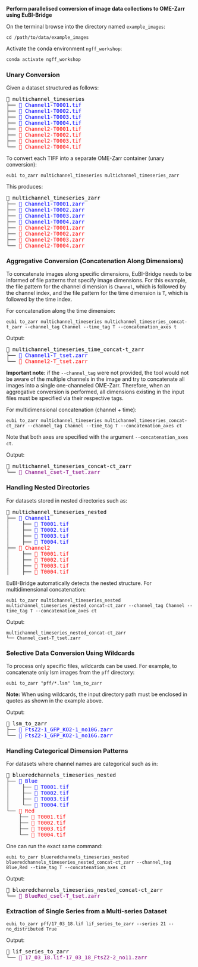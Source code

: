 **Perform parallelised conversion of image data collections to OME-Zarr using EuBI-Bridge**

On the terminal browse into the directory named `example_images`: 

`cd /path/to/data/example_images`

Activate the conda environment `ngff_workshop`:

```bash
conda activate ngff_workshop
```

### Unary Conversion  

Given a dataset structured as follows:  

<div style="font-family: monospace;"> <span style="color: black;">📂 multichannel_timeseries</span><br> ├── <span style="color: blue;">📄 Channel1-T0001.tif</span><br> ├── <span style="color: blue;">📄 Channel1-T0002.tif</span><br> ├── <span style="color: blue;">📄 Channel1-T0003.tif</span><br> ├── <span style="color: blue;">📄 Channel1-T0004.tif</span><br> ├── <span style="color: red;">📄 Channel2-T0001.tif</span><br> ├── <span style="color: red;">📄 Channel2-T0002.tif</span><br> ├── <span style="color: red;">📄 Channel2-T0003.tif</span><br> └── <span style="color: red;">📄 Channel2-T0004.tif</span><br> </div>

To convert each TIFF into a separate OME-Zarr container (unary conversion):  

```shell
eubi to_zarr multichannel_timeseries multichannel_timeseries_zarr
```  

This produces:  

<div style="font-family: monospace;"> <span style="color: black;">📂 multichannel_timeseries_zarr</span><br> ├── <span style="color: blue;">📄 Channel1-T0001.zarr</span><br> ├── <span style="color: blue;">📄 Channel1-T0002.zarr</span><br> ├── <span style="color: blue;">📄 Channel1-T0003.zarr</span><br> ├── <span style="color: blue;">📄 Channel1-T0004.zarr</span><br> ├── <span style="color: red;">📄 Channel2-T0001.zarr</span><br> ├── <span style="color: red;">📄 Channel2-T0002.zarr</span><br> ├── <span style="color: red;">📄 Channel2-T0003.zarr</span><br> └── <span style="color: red;">📄 Channel2-T0004.zarr</span><br> </div>

### Aggregative Conversion (Concatenation Along Dimensions)  

To concatenate images along specific dimensions, EuBI-Bridge needs to be informed
of file patterns that specify image dimensions. For this example,
the file pattern for the channel dimension is `Channel`, which is followed by the channel index,
and the file pattern for the time dimension is `T`, which is followed by the time index.

For concatenation along the time dimension:

```shell
eubi to_zarr multichannel_timeseries multichannel_timeseries_concat-t_zarr --channel_tag Channel --time_tag T --concatenation_axes t
```  
Output:  

<div style="font-family: monospace;"> <span style="color: black;">📂 multichannel_timeseries_time_concat-t_zarr</span><br> ├── <span style="color: blue;">📄 Channel1-T_tset.zarr</span><br> └── <span style="color: red;">📄 Channel2-T_tset.zarr</span><br> </div>

**Important note:** if the `--channel_tag` were not provided, the tool would not be aware
of the multiple channels in the image and try to concatenate all images into a single one-channeled OME-Zarr. Therefore, 
when an aggregative conversion is performed, all dimensions existing in the input files must be specified via their respective tags. 

For multidimensional concatenation (channel + time):

```shell
eubi to_zarr multichannel_timeseries multichannel_timeseries_concat-ct_zarr --channel_tag Channel --time_tag T --concatenation_axes ct
```  

Note that both axes are specified with the argument `--concatenation_axes ct`.

Output:  

<div style="font-family: monospace;"> <span style="color: black;">📂 multichannel_timeseries_concat-ct_zarr</span><br> └── <span style="color: purple;">📄 Channel_cset-T_tset.zarr</span><br> </div>

### Handling Nested Directories  

For datasets stored in nested directories such as:  

<div style="font-family: monospace;">
  <span style="color: black;">📂 multichannel_timeseries_nested</span><br>
  ├── <span style="color: blue;">📁 Channel1</span><br>
  │&nbsp;&nbsp;&nbsp;&nbsp;├── <span style="color: blue;">📄 T0001.tif</span><br>
  │&nbsp;&nbsp;&nbsp;&nbsp;├── <span style="color: blue;">📄 T0002.tif</span><br>
  │&nbsp;&nbsp;&nbsp;&nbsp;├── <span style="color: blue;">📄 T0003.tif</span><br>
  │&nbsp;&nbsp;&nbsp;&nbsp;├── <span style="color: blue;">📄 T0004.tif</span><br>
  ├── <span style="color: red;">📁 Channel2</span><br>
  │&nbsp;&nbsp;&nbsp;&nbsp;├── <span style="color: red;">📄 T0001.tif</span><br>
  │&nbsp;&nbsp;&nbsp;&nbsp;├── <span style="color: red;">📄 T0002.tif</span><br>
  │&nbsp;&nbsp;&nbsp;&nbsp;├── <span style="color: red;">📄 T0003.tif</span><br>
  │&nbsp;&nbsp;&nbsp;&nbsp;├── <span style="color: red;">📄 T0004.tif</span><br>
</div>


EuBI-Bridge automatically detects the nested structure. For multidimensional concatenation:  

```shell
eubi to_zarr multichannel_timeseries_nested multichannel_timeseries_nested_concat-ct_zarr --channel_tag Channel --time_tag T --concatenation_axes ct
```  

Output:  

```shell
multichannel_timeseries_nested_concat-ct_zarr
└── Channel_cset-T_tset.zarr
```  


### Selective Data Conversion Using Wildcards  

To process only specific files, wildcards can be used. 
For example, to concatenate only lsm images from the `pff` directory:  

```shell
eubi to_zarr "pff/*.lsm" lsm_to_zarr
```  

**Note:** When using wildcards, the input directory path must be enclosed in quotes as shown in the example above.  

Output:  

<div style="font-family: monospace;"> 
  <span style="color: black;">📂 lsm_to_zarr</span><br> 
  ├── <span style="color: blue;">📁 FtsZ2-1_GFP_KO2-1_no10G.zarr</span><br> 
  └── <span style="color: blue;">📁 FtsZ2-1_GFP_KO2-1_no16G.zarr</span> 
</div>


### Handling Categorical Dimension Patterns  

For datasets where channel names are categorical such as in:

<div style="font-family: monospace;">
  <span style="color: black;">📂 blueredchannels_timeseries_nested</span><br>
  ├── <span style="color: blue;">📁 Blue</span><br>
  │&nbsp;&nbsp;&nbsp;&nbsp;├── <span style="color: blue;">📄 T0001.tif</span><br>
  │&nbsp;&nbsp;&nbsp;&nbsp;├── <span style="color: blue;">📄 T0002.tif</span><br>
  │&nbsp;&nbsp;&nbsp;&nbsp;├── <span style="color: blue;">📄 T0003.tif</span><br>
  │&nbsp;&nbsp;&nbsp;&nbsp;└── <span style="color: blue;">📄 T0004.tif</span><br>
  └── <span style="color: red;">📁 Red</span><br>
  &nbsp;&nbsp;&nbsp;&nbsp;├── <span style="color: red;">📄 T0001.tif</span><br>
  &nbsp;&nbsp;&nbsp;&nbsp;├── <span style="color: red;">📄 T0002.tif</span><br>
  &nbsp;&nbsp;&nbsp;&nbsp;├── <span style="color: red;">📄 T0003.tif</span><br>
  &nbsp;&nbsp;&nbsp;&nbsp;└── <span style="color: red;">📄 T0004.tif</span><br>
</div>


One can run the exact same command:

```shell
eubi to_zarr blueredchannels_timeseries_nested blueredchannels_timeseries_nested_concat-ct_zarr --channel_tag Blue,Red --time_tag T --concatenation_axes ct
```  

Output:  

<div style="font-family: monospace;"> <span style="color: black;">📂 blueredchannels_timeseries_nested_concat-ct_zarr</span><br> └── <span style="color: purple;">📄 BlueRed_cset-T_tset.zarr</span><br> </div>

### Extraction of Single Series from a Multi-series Dataset

```shell
eubi to_zarr pff/17_03_18.lif lif_series_to_zarr --series 21 --no_distributed True
```

Output:  

<div style="font-family: monospace;"> 
  <span style="color: black;">📂 lif_series_to_zarr</span><br> 
   └── <span style="color: purple;">📁 17_03_18.lif-17_03_18_FtsZ2-2_no11.zarr</span><br> 
</div>